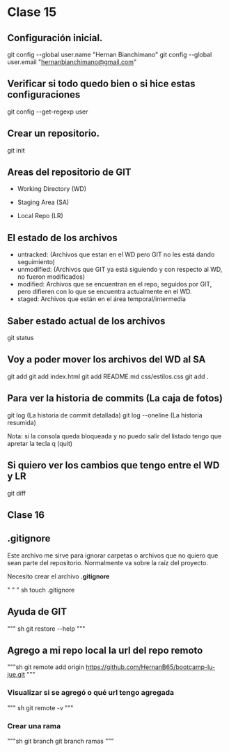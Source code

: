 # Clase 15

## Configuración inicial.

git config --global user.name "Hernan Bianchimano"
git config --global user.email "hernanbianchimano@gmail.com"

## Verificar si todo quedo bien o si hice estas configuraciones

git config --get-regexp user

## Crear un repositorio.

git init

## Areas del repositorio de GIT

* Working Directory (WD) <!-- Directorio de trabajo donde se van agregando o quitando los archivos durante el desarrollo-->

* Staging Area (SA) <!-- Area de control de cambios. Area temporal intermedia, lugar donde se saca la foto -->

* Local Repo (LR) <!-- Caja donde voy a ir teniendo todas las fotos que vaya sacando -->

## El estado de los archivos

* untracked: (Archivos que estan en el WD pero GIT no les está dando seguimiento)
* unmodified: (Archivos que GIT ya está siguiendo y con respecto al WD, no fueron modificados)
* modified: Archivos que se encuentran en el repo, seguidos por GIT, pero difieren con lo que se encuentra actualmente en el WD.
* staged: Archivos que están en el área temporal/intermedia

## Saber estado actual de los archivos

git status

## Voy a poder mover los archivos del WD al SA

git add <nombre-archivo>
git add index.html
git add README.md css/estilos.css
git add . <!-- agrego todos los archivos que están (UNTRACKED, MODIFIED) -->

## Para ver la historia de commits (La caja de fotos)

git log (La historia de commit detallada)
git log --oneline (La historia resumida)

Nota: si la consola queda bloqueada y no puedo salir del listado tengo que apretar la tecla q (quit)

## Si quiero ver los cambios que tengo entre el WD y LR

git diff


## Clase 16

## .gitignore
Este archivo me sirve para ignorar carpetas o archivos que no quiero que sean parte del repositorio. Normalmente va sobre la raíz del proyecto.

Necesito crear el archivo **.gitignore**

" " "  sh
touch .gitignore

## Ayuda de GIT 

""" sh
git restore --help
"""

## Agrego a mi repo local la url del repo remoto

"""sh
git remote add origin https://github.com/HernanB65/bootcamp-lu-jue.git
"""

### Visualizar si se agregó o qué url tengo agregada

""" sh
git remote -v
"""

### Crear una rama

"""sh
git branch <nombre-rama>
git branch ramas
"""

